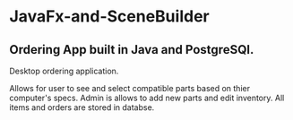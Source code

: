 # JavaFx-and-SceneBuilder

## Ordering App built in Java and PostgreSQl.

Desktop ordering application.

Allows for user to see and select compatible parts based on thier computer's specs.
Admin is allows to add new parts and edit inventory. 
All items and orders are stored in databse.

